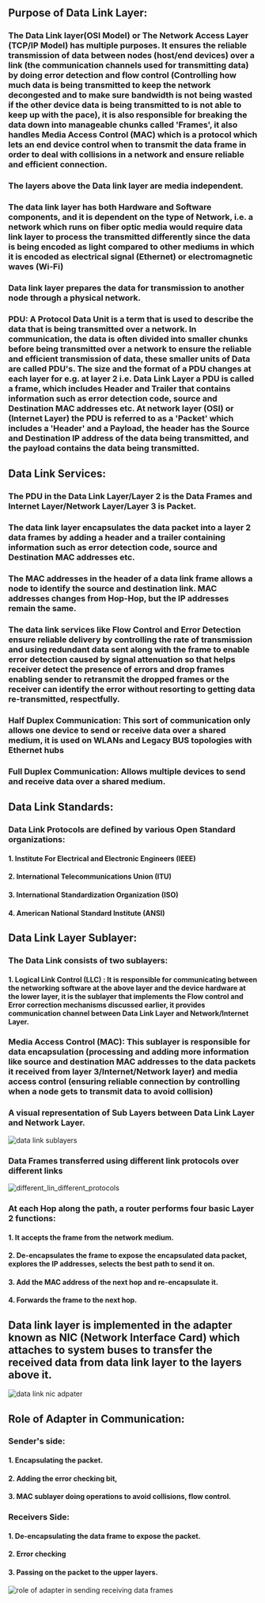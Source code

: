 ## Purpose of Data Link Layer:

### The Data Link layer(OSI Model) or The Network Access Layer (TCP/IP Model) has multiple purposes. It ensures the reliable transmission of data between nodes (host/end devices) over a link (the communication channels used for transmitting data) by doing error detection and flow control (Controlling how much data is being transmitted to keep the network decongested and to make sure bandwidth is not being wasted if the other device data is being transmitted to is not able to keep up with the pace), it is also responsible for breaking the data down into manageable chunks called 'Frames', it also handles Media Access Control (MAC) which is a protocol which lets an end device control when to transmit the data frame in order to deal with collisions in a network and ensure reliable and efficient connection. 

### The layers above the Data link layer are media independent. 

### The data link layer has both Hardware and Software components, and it is dependent on the type of Network, i.e. a network which runs on fiber optic media would require data link layer to process the transmitted differently since the data is being encoded as light compared to other mediums in which it is encoded as electrical signal (Ethernet) or electromagnetic waves (Wi-Fi)

### Data link layer prepares the data for transmission to another node through a physical network. 

 
### PDU: A Protocol Data Unit is a term that is used to describe the data that is being transmitted over a network. In communication, the data is often divided into smaller chunks before being transmitted over a network to ensure the reliable and efficient transmission of data, these smaller units of Data are called PDU's. The size and the format of a PDU changes at each layer for e.g. at layer 2 i.e. Data Link Layer a PDU is called a frame, which includes Header and Trailer that contains information such as error detection code, source and Destination MAC addresses etc. At network layer (OSI) or (Internet Layer) the PDU is referred to as a 'Packet' which includes a 'Header' and a Payload, the header has the Source and Destination IP address of the data being transmitted, and the payload contains the data being transmitted. 

## Data Link Services:

### The PDU in the Data Link Layer/Layer 2 is the Data Frames and Internet Layer/Network Layer/Layer 3 is Packet.

### The data link layer encapsulates the data packet into a layer 2 data frames by adding a header and a trailer containing information such as error detection code, source and Destination MAC addresses etc.

### The MAC addresses in the header of a data link frame allows a node to identify the source and destination link. MAC addresses changes from Hop-Hop, but the IP addresses remain the same. 

### The data link services like Flow Control and Error Detection ensure reliable delivery by controlling the rate of transmission and using redundant data sent along with the frame to enable error detection caused by signal attenuation so that helps receiver detect the presence of errors and drop frames enabling sender to retransmit the dropped frames or the receiver can identify the error without resorting to getting data re-transmitted, respectfully. 

### Half Duplex Communication: This sort of communication only allows one device to send or receive data over a shared medium, it is used on WLANs and Legacy BUS topologies with Ethernet hubs

### Full Duplex Communication: Allows multiple devices to send and receive data over a shared medium.

## Data Link Standards:

### Data Link Protocols are defined by various Open Standard organizations:

#### 1. Institute For Electrical and Electronic Engineers (IEEE)

#### 2. International Telecommunications Union (ITU)

#### 3. International Standardization Organization (ISO)

#### 4. American National Standard Institute (ANSI)

## Data Link Layer Sublayer:

### The Data Link consists of two sublayers:

#### 1. Logical Link Control (LLC) : It is responsible for communicating between the networking software at the above layer and the device hardware at the lower layer, it is the sublayer that implements the Flow control and Error correction mechanisms discussed earlier, it provides communication channel between Data Link Layer and Network/Internet Layer.

### Media Access Control (MAC): This sublayer is responsible for data encapsulation (processing and adding more information like source and destination MAC addresses to the data packets it received from layer 3/Internet/Network layer) and media access control (ensuring reliable connection by controlling when a node gets to transmit data to avoid collision)

### A visual representation of Sub Layers between Data Link Layer and Network Layer. 

![data link sublayers](https://user-images.githubusercontent.com/124640512/218209810-3114ead2-720d-4ad4-bbb3-0a4e3ef7ac7d.png)

### Data Frames transferred using different link protocols over different links

![different_lin_different_protocols](https://user-images.githubusercontent.com/124640512/218209859-380a5fea-9439-4dec-9180-912236a2222b.png)

### At each Hop along the path, a router performs four basic Layer 2 functions:

#### 1. It accepts the frame from the network medium.

#### 2. De-encapsulates the frame to expose the encapsulated data packet, explores the IP addresses, selects the best path to send it on.

#### 3. Add the MAC address of the next hop and re-encapsulate it.

#### 4. Forwards the frame to the next hop. 


## Data link layer is implemented in the adapter known as NIC (Network Interface Card) which attaches to system buses to transfer the received data from data link layer to the layers above it. 

![data link nic adpater](https://user-images.githubusercontent.com/124640512/218209913-accee2b4-d8a8-4d68-a2f4-f30189dcefcd.png)


## Role of Adapter in Communication:

### Sender's side:

#### 1. Encapsulating the packet.

#### 2. Adding the error checking bit, 

#### 3. MAC sublayer doing operations to avoid collisions, flow control.

### Receivers Side:

#### 1. De-encapsulating the data frame to expose the packet.

#### 2. Error checking 

#### 3. Passing on the packet to the upper layers.

![role of adapter in sending receiving data frames](https://user-images.githubusercontent.com/124640512/218210024-86838cb2-17f0-4392-8705-b6770259cdea.png)
